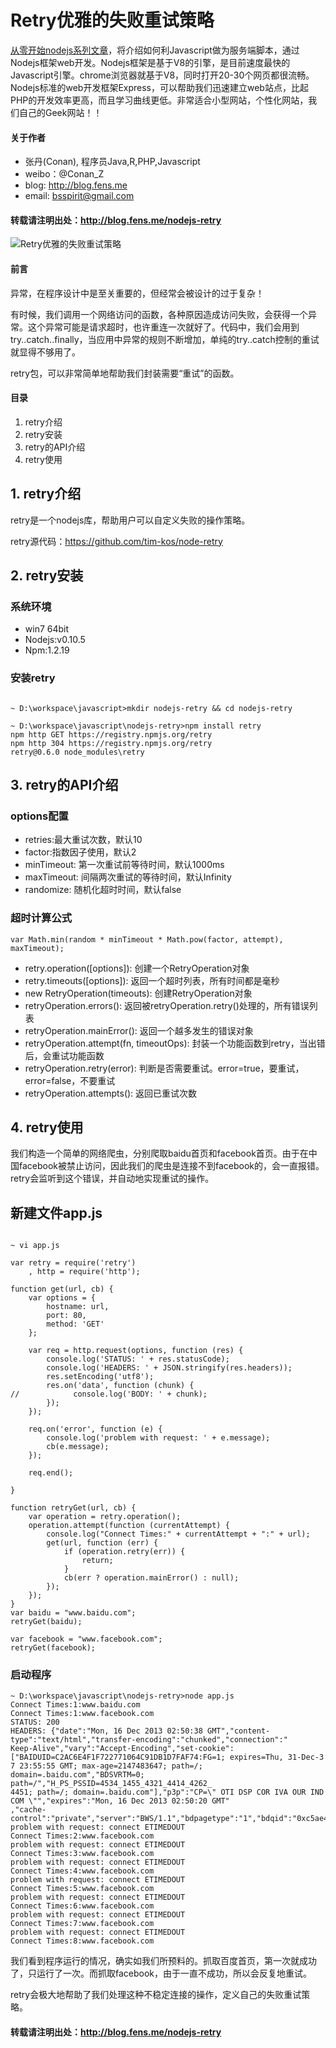 Retry优雅的失败重试策略
========

[从零开始nodejs系列文章](http://blog.fens.me/series-nodejs/)，将介绍如何利Javascript做为服务端脚本，通过Nodejs框架web开发。Nodejs框架是基于V8的引擎，是目前速度最快的Javascript引擎。chrome浏览器就基于V8，同时打开20-30个网页都很流畅。Nodejs标准的web开发框架Express，可以帮助我们迅速建立web站点，比起PHP的开发效率更高，而且学习曲线更低。非常适合小型网站，个性化网站，我们自己的Geek网站！！

#### 关于作者

+ 张丹(Conan), 程序员Java,R,PHP,Javascript
+ weibo：@Conan_Z
+ blog: http://blog.fens.me
+ email: bsspirit@gmail.com

#### 转载请注明出处：http://blog.fens.me/nodejs-retry

![Retry优雅的失败重试策略](http://blog.fens.me/wp-content/uploads/2013/12/nodejs-retry.png)

#### 前言

异常，在程序设计中是至关重要的，但经常会被设计的过于复杂！

有时候，我们调用一个网络访问的函数，各种原因造成访问失败，会获得一个异常。这个异常可能是请求超时，也许重连一次就好了。代码中，我们会用到try..catch..finally，当应用中异常的规则不断增加，单纯的try..catch控制的重试就显得不够用了。

retry包，可以非常简单地帮助我们封装需要“重试”的函数。

#### 目录

1. retry介绍
2. retry安装
3. retry的API介绍
4. retry使用

## 1. retry介绍

retry是一个nodejs库，帮助用户可以自定义失败的操作策略。

retry源代码：https://github.com/tim-kos/node-retry

## 2. retry安装

### 系统环境

* win7 64bit
* Nodejs:v0.10.5
* Npm:1.2.19

### 安装retry

```{bash}

~ D:\workspace\javascript>mkdir nodejs-retry && cd nodejs-retry

~ D:\workspace\javascript\nodejs-retry>npm install retry
npm http GET https://registry.npmjs.org/retry
npm http 304 https://registry.npmjs.org/retry
retry@0.6.0 node_modules\retry
```

## 3. retry的API介绍

### options配置

* retries:最大重试次数，默认10
* factor:指数因子使用，默认2
* minTimeout: 第一次重试前等待时间，默认1000ms
* maxTimeout: 间隔两次重试的等待时间，默认Infinity
* randomize: 随机化超时时间，默认false

### 超时计算公式

```{bash}
var Math.min(random * minTimeout * Math.pow(factor, attempt), maxTimeout);
```

* retry.operation([options]): 创建一个RetryOperation对象
* retry.timeouts([options]): 返回一个超时列表，所有时间都是毫秒
* new RetryOperation(timeouts): 创建RetryOperation对象
* retryOperation.errors(): 返回被retryOperation.retry()处理的，所有错误列表
* retryOperation.mainError(): 返回一个越多发生的错误对象
* retryOperation.attempt(fn, timeoutOps): 封装一个功能函数到retry，当出错后，会重试功能函数
* retryOperation.retry(error): 判断是否需要重试。error=true，要重试，error=false，不要重试
* retryOperation.attempts(): 返回已重试次数

## 4. retry使用

我们构造一个简单的网络爬虫，分别爬取baidu首页和facebook首页。由于在中国facebook被禁止访问，因此我们的爬虫是连接不到facebook的，会一直报错。retry会监听到这个错误，并自动地实现重试的操作。

## 新建文件app.js

```{bash}

~ vi app.js

var retry = require('retry')
    , http = require('http');

function get(url, cb) {
    var options = {
        hostname: url,
        port: 80,
        method: 'GET'
    };

    var req = http.request(options, function (res) {
        console.log('STATUS: ' + res.statusCode);
        console.log('HEADERS: ' + JSON.stringify(res.headers));
        res.setEncoding('utf8');
        res.on('data', function (chunk) {
//            console.log('BODY: ' + chunk);
        });
    });

    req.on('error', function (e) {
        console.log('problem with request: ' + e.message);
        cb(e.message);
    });

    req.end();

}

function retryGet(url, cb) {
    var operation = retry.operation();
    operation.attempt(function (currentAttempt) {
        console.log("Connect Times:" + currentAttempt + ":" + url);
        get(url, function (err) {
            if (operation.retry(err)) {
                return;
            }
            cb(err ? operation.mainError() : null);
        });
    });
}
var baidu = "www.baidu.com";
retryGet(baidu);

var facebook = "www.facebook.com";
retryGet(facebook);
```

### 启动程序

```{bash}
~ D:\workspace\javascript\nodejs-retry>node app.js
Connect Times:1:www.baidu.com
Connect Times:1:www.facebook.com
STATUS: 200
HEADERS: {"date":"Mon, 16 Dec 2013 02:50:38 GMT","content-type":"text/html","transfer-encoding":"chunked","connection":"
Keep-Alive","vary":"Accept-Encoding","set-cookie":["BAIDUID=C2AC6E4F1F722771064C91DB1D7FAF74:FG=1; expires=Thu, 31-Dec-3
7 23:55:55 GMT; max-age=2147483647; path=/; domain=.baidu.com","BDSVRTM=0; path=/","H_PS_PSSID=4534_1455_4321_4414_4262_
4451; path=/; domain=.baidu.com"],"p3p":"CP=\" OTI DSP COR IVA OUR IND COM \"","expires":"Mon, 16 Dec 2013 02:50:20 GMT"
,"cache-control":"private","server":"BWS/1.1","bdpagetype":"1","bdqid":"0xc5ae42689eea7b73","bduserid":"0"}
problem with request: connect ETIMEDOUT
Connect Times:2:www.facebook.com
problem with request: connect ETIMEDOUT
Connect Times:3:www.facebook.com
problem with request: connect ETIMEDOUT
Connect Times:4:www.facebook.com
problem with request: connect ETIMEDOUT
Connect Times:5:www.facebook.com
problem with request: connect ETIMEDOUT
Connect Times:6:www.facebook.com
problem with request: connect ETIMEDOUT
Connect Times:7:www.facebook.com
problem with request: connect ETIMEDOUT
Connect Times:8:www.facebook.com
```

我们看到程序运行的情况，确实如我们所预料的。抓取百度首页，第一次就成功了，只运行了一次。而抓取facebook，由于一直不成功，所以会反复地重试。

retry会极大地帮助了我们处理这种不稳定连接的操作，定义自己的失败重试策略。

#### 转载请注明出处：http://blog.fens.me/nodejs-retry

